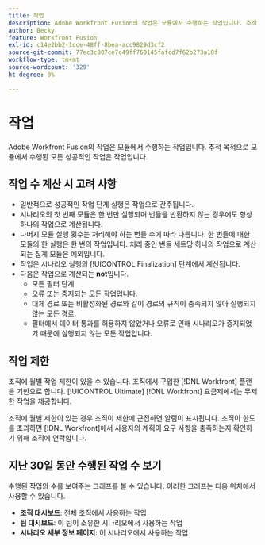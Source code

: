 ```yaml
---
title: 작업
description: Adobe Workfront Fusion의 작업은 모듈에서 수행하는 작업입니다. 추적 목적으로 모듈에서 수행된 모든 성공적인 작업은 작업입니다.
author: Becky
feature: Workfront Fusion
exl-id: c14e2bb2-1cce-48ff-8bea-acc9829d3cf2
source-git-commit: 77ec3c007ce7c49ff760145fafcd7f62b273a18f
workflow-type: tm+mt
source-wordcount: '329'
ht-degree: 0%

---
```


# 작업

Adobe Workfront Fusion의 작업은 모듈에서 수행하는 작업입니다. 추적 목적으로 모듈에서 수행된 모든 성공적인 작업은 작업입니다.

## 작업 수 계산 시 고려 사항

* 일반적으로 성공적인 작업 단계 실행은 작업으로 간주됩니다.
* 시나리오의 첫 번째 모듈은 한 번만 실행되며 번들을 반환하지 않는 경우에도 항상 하나의 작업으로 계산됩니다.
* 나머지 모듈 실행 횟수는 처리해야 하는 번들 수에 따라 다릅니다.  한 번들에 대한 모듈의 한 실행은 한 번의 작업입니다. 처리 중인 번들 세트당 하나의 작업으로 계산되는 집계 모듈은 예외입니다.
* 작업은 시나리오 실행의 [!UICONTROL Finalization] 단계에서 계산됩니다.
* 다음은 작업으로 계산되는 **not**&#x200B;입니다.
   * 모든 필터 단계
   * 오류 또는 중지되는 모든 작업입니다.
   * 대체 경로 또는 비활성화된 경로와 같이 경로의 규칙이 충족되지 않아 실행되지 않는 모든 경로.
   * 필터에서 데이터 통과를 허용하지 않았거나 오류로 인해 시나리오가 중지되었기 때문에 실행되지 않는 모든 작업입니다.

## 작업 제한

조직에 월별 작업 제한이 있을 수 있습니다. 조직에서 구입한 [!DNL Workfront] 플랜을 기반으로 합니다. [!UICONTROL Ultimate] [!DNL Workfront] 요금제에서는 무제한 작업을 제공합니다.

조직에 월별 제한이 있는 경우 조직이 제한에 근접하면 알림이 표시됩니다. 조직이 한도를 초과하면 [!DNL Workfront]에서 사용자의 계획이 요구 사항을 충족하는지 확인하기 위해 조직에 연락합니다.

## 지난 30일 동안 수행된 작업 수 보기

수행된 작업의 수를 보여주는 그래프를 볼 수 있습니다. 이러한 그래프는 다음 위치에서 사용할 수 있습니다.

* **조직 대시보드**: 전체 조직에서 사용하는 작업
* **팀 대시보드**: 이 팀이 소유한 시나리오에서 사용하는 작업
* **시나리오 세부 정보 페이지**: 이 시나리오에서 사용하는 작업

